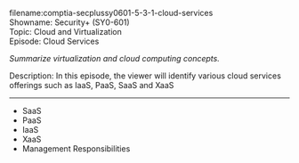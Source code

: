 filename:comptia-secplussy0601-5-3-1-cloud-services  
Showname: Security+ \(SY0-601\)  
Topic: Cloud and Virtualization  
Episode: Cloud Services

*Summarize virtualization and cloud computing concepts.*  

Description: In this episode, the viewer will identify various cloud services offerings such as IaaS, PaaS, SaaS and XaaS

----------

* SaaS
* PaaS
* IaaS
* XaaS
* Management Responsibilities